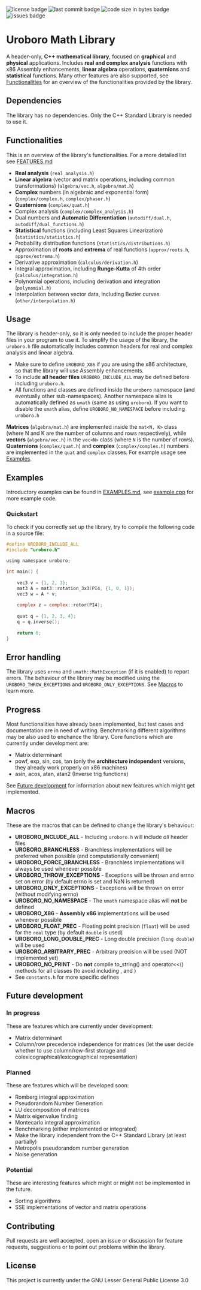 <img alt="license badge" src="https://img.shields.io/github/license/mattiaisgro/uroboro"> <img alt="last commit badge" src="https://img.shields.io/github/last-commit/mattiaisgro/uroboro"> <img alt="code size in bytes badge" src="https://img.shields.io/github/languages/code-size/mattiaisgro/uroboro"> <img alt="issues badge" src="https://img.shields.io/github/issues/mattiaisgro/uroboro">

# Uroboro Math Library
A header-only, **C++ mathematical library**, focused on **graphical** and **physical** applications. Includes **real and complex analysis** functions with x86 Assembly enhancements, **linear algebra** operations, **quaternions** and **statistical** functions. Many other features are also supported, see [Functionalities](https://github.com/mattiaisgro/uroboro/blob/master/README.md#Functionalities) for an overview of the functionalities provided by the library.

## Dependencies
The library has no dependencies. Only the C++ Standard Library is needed to use it.

## Functionalities
This is an overview of the library's functionalities. For a more detailed list see [FEATURES.md](https://github.com/mattiaisgro/uroboro/blob/master/FEATURES.md)
- **Real analysis** (`real_analysis.h`)
- **Linear algebra** (vector and matrix operations, including common transformations) (`algebra/vec.h`, `algebra/mat.h`)
- **Complex** numbers (in algebraic and exponential form) (`complex/complex.h`, `complex/phasor.h`)
- **Quaternions** (`complex/quat.h`)
- Complex analysis (`complex/complex_analysis.h`)
- Dual numbers and **Automatic Differentiation** (`autodiff/dual.h`, `autodiff/dual_functions.h`)
- **Statistical** functions (including Least Squares Linearization) (`statistics/statistics.h`)
- Probability distribution functions (`statistics/distributions.h`)
- Approximation of **roots** and **extrema** of real functions (`approx/roots.h`, `approx/extrema.h`)
- Derivative approximation (`calculus/derivation.h`)
- Integral approximation, including **Runge-Kutta** of 4th order (`calculus/integration.h`)
- Polynomial operations, including derivation and integration (`polynomial.h`)
- Interpolation between vector data, including Bezier curves (`other/interpolation.h`)

## Usage
The library is header-only, so it is only needed to include the proper header files in your program to use it. To simplify the usage of the library, the `uroboro.h` file automatically includes common headers for real and complex analysis and linear algebra.
- Make sure to define `UROBORO_X86` if  you are using the x86 architecture, so that the library will use Assembly enhancements.
- To include **all header files** `UROBORO_INCLUDE_ALL` may be defined before including `uroboro.h`.
- All functions and classes are defined inside the `uroboro` namespace (and eventually other sub-namespaces). Another namespace alias is automatically defined as `umath` (same as using `uroboro`). If you want to disable the `umath` alias, define `UROBORO_NO_NAMESPACE` before including `uroboro.h`

**Matrices** (`algebra/mat.h`) are implemented inside the `mat<N, K>` class (where N and K are the number of columns and rows respectively), while **vectors** (`algebra/vec.h`) in the `vec<N>` class (where `N` is the number of rows). **Quaternions** (`complex/quat.h`) and **complex** (`complex/complex.h`) numbers are implemented in the `quat` and `complex` classes. For example usage see [Examples](https://github.com/mattiaisgro/uroboro/blob/master/README.md#Examples).

## Examples
Introductory examples can be found in [EXAMPLES.md](https://github.com/mattiaisgro/uroboro/blob/master/EXAMPLES.md), see  [example.cpp](https://github.com/mattiaisgro/uroboro/blob/master/src/example.cpp) for more example code.

### Quickstart
To check if you correctly set up the library, try to compile the following code in a source file:
```c
#define UROBORO_INCLUDE_ALL
#include "uroboro.h"

using namespace uroboro;

int main() {
 
    vec3 v = {1, 2, 3};
    mat3 A = mat3::rotation_3x3(PI4, {1, 0, 1});
    vec3 w = A * v;
 
    complex z = complex::rotor(PI4);
 
    quat q = {1, 2, 3, 4};
    q = q.inverse();
 
    return 0;
}
```

## Error handling
The library uses `errno` and `umath::MathException` (if it is enabled) to report errors. The behaviour of the library may be modified using the `UROBORO_THROW_EXCEPTIONS` and `UROBORO_ONLY_EXCEPTIONS`. See [Macros](https://github.com/mattiaisgro/uroboro/blob/master/README.md#Macros) to learn more.

## Progress
Most functionalities have already been implemented, but test cases and documentation are in need of writing. Benchmarking different algorithms may be also used to enchance the library. Core functions which are currently under development are:
- Matrix determinant
- powf, exp, sin, cos, tan (only the **architecture independent** versions, they already work properly on x86 machines)
- asin, acos, atan, atan2 (Inverse trig functions)

See [Future development](https://github.com/mattiaisgro/uroboro/blob/master/README.md#future-development) for information about new features which might get implemented.

## Macros
These are the macros that can be defined to change the library's behaviour:
- **UROBORO_INCLUDE_ALL** - Including `uroboro.h` will include _all_ header files
- **UROBORO_BRANCHLESS** - Branchless implementations will be preferred when possible (and computationally convenient)
- **UROBORO_FORCE_BRANCHLESS** - Branchless implementations will always be used whenever possible
- **UROBORO_THROW_EXCEPTIONS** - Exceptions will be thrown and errno set on error (by default errno is set and NaN is returned)
- **UROBORO_ONLY_EXCEPTIONS** - Exceptions will be thrown on error (without modifying errno)
- **UROBORO_NO_NAMESPACE** - The `umath` namespace alias will **not** be defined
- **UROBORO_X86** - **Assembly x86** implementations will be used whenever possible
- **UROBORO_FLOAT_PREC** - Floating point precision (`float`) will be used for the `real` type (by default `double` is used)
- **UROBORO_LONG_DOUBLE_PREC** - Long double precision (`long double`) will be used
- **UROBORO_ARBITRARY_PREC** - Arbitrary precision will be used (NOT implemented yet)
- **UROBORO_NO_PRINT** - Do **not** compile to_string() and operator<<() methods for all classes (to avoid including <string>, <sstream> and <ostream>)
- See `constants.h` for more specific defines

## Future development
### In progress
These are features which are currently under development:
- Matrix determinant
- Column/row precedence independence for matrices (let the user decide whether to use column/row-first storage and colexicographical/lexicographical representation)

### Planned
These are features which will be developed soon:
- Romberg integral approximation
- Pseudorandom Number Generation
- LU decomposition of matrices
- Matrix eigenvalue finding
- Montecarlo integral approximation
- Benchmarking (either implemented or integrated)
- Make the library independent from the C++ Standard Library (at least partially)
- Metropolis pseudorandom number generation
- Noise generation

### Potential
These are interesting features which might or might not be implemented in the future.
- Sorting algorithms
- SSE implementations of vector and matrix operations

## Contributing
Pull requests are well accepted, open an issue or discussion for feature requests, suggestions or to point out problems within the library.

## License
This project is currently under the GNU Lesser General Public License 3.0




